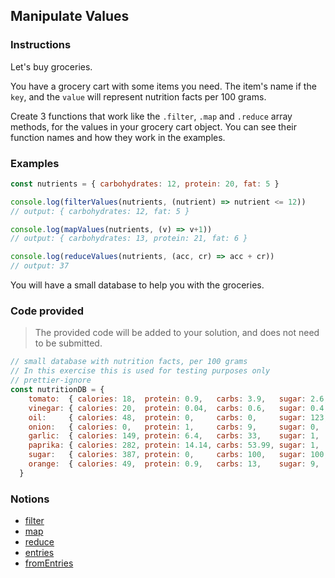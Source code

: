 ## Manipulate Values

### Instructions

Let's buy groceries.

You have a grocery cart with some items you need. The item's name if the `key`, and the `value` will represent nutrition facts per 100 grams.

Create 3 functions that work like the `.filter`, `.map` and `.reduce` array methods, for the values in your grocery cart object. You can see their function names and how they work in the examples.

### Examples

```js
const nutrients = { carbohydrates: 12, protein: 20, fat: 5 }

console.log(filterValues(nutrients, (nutrient) => nutrient <= 12))
// output: { carbohydrates: 12, fat: 5 }

console.log(mapValues(nutrients, (v) => v+1))
// output: { carbohydrates: 13, protein: 21, fat: 6 }

console.log(reduceValues(nutrients, (acc, cr) => acc + cr))
// output: 37
```

You will have a small database to help you with the groceries.

### Code provided

> The provided code will be added to your solution, and does not need to be submitted.

```js
// small database with nutrition facts, per 100 grams
// In this exercise this is used for testing purposes only
// prettier-ignore
const nutritionDB = {
    tomato:  { calories: 18,  protein: 0.9,   carbs: 3.9,   sugar: 2.6, fiber: 1.2, fat: 0.2   },
    vinegar: { calories: 20,  protein: 0.04,  carbs: 0.6,   sugar: 0.4, fiber: 0,   fat: 0     },
    oil:     { calories: 48,  protein: 0,     carbs: 0,     sugar: 123, fiber: 0,   fat: 151   },
    onion:   { calories: 0,   protein: 1,     carbs: 9,     sugar: 0,   fiber: 0,   fat: 0     },
    garlic:  { calories: 149, protein: 6.4,   carbs: 33,    sugar: 1,   fiber: 2.1, fat: 0.5   },
    paprika: { calories: 282, protein: 14.14, carbs: 53.99, sugar: 1,   fiber: 0,   fat: 12.89 },
    sugar:   { calories: 387, protein: 0,     carbs: 100,   sugar: 100, fiber: 0,   fat: 0     },
    orange:  { calories: 49,  protein: 0.9,   carbs: 13,    sugar: 9,   fiber: 0.2, fat: 0.1   },
  }
```

### Notions

- [filter](https://devdocs.io/javascript/global_objects/array/filter)
- [map](https://devdocs.io/javascript/global_objects/array/map)
- [reduce](https://devdocs.io/javascript/global_objects/array/reduce)
- [entries](https://devdocs.io/javascript/global_objects/object/entries)
- [fromEntries](https://devdocs.io/javascript/global_objects/object/fromentries)
